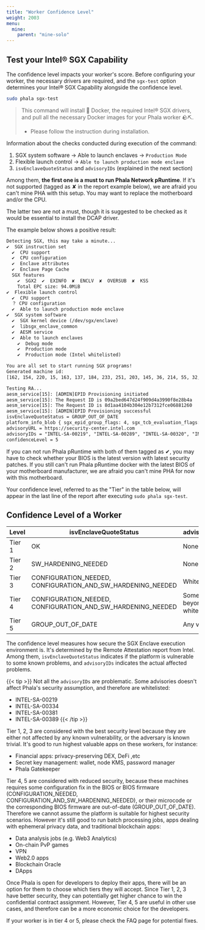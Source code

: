 ```yaml
---
title: "Worker Confidence Level"
weight: 2003
menu:
  mine:
    parent: "mine-solo"
---
```


## Test your Intel® SGX Capability

The confidence level impacts your worker's score. Before configuring your worker, the necessary drivers are required, and the `sgx-test` option determines your Intel® SGX Capability alongside the confidence level.

  ```bash
  sudo phala sgx-test
  ```

> This command will install :whale: Docker, the required Intel® SGX drivers, and pull all the necessary Docker images for your Phala worker :rock::pick:.
> - Please follow the instruction during installation.

Information about the checks conducted during execution of the command:

1. SGX system software → Able to launch enclaves → `Production Mode`
2. Flexible launch control → `Able to launch production mode enclave`
3. `isvEnclaveQuoteStatus` and `advisoryIDs` (explained in the next section)

Among them, **the first one is a must to run Phala Network pRuntime**. If it's not supported (tagged as ✘ in the report example below), we are afraid you can't mine PHA with this setup. You may want to replace the motherboard and/or the CPU.

The latter two are not a must, though it is suggested to be checked as it would be essential to install the DCAP driver.

The example below shows a positive result:

```txt
Detecting SGX, this may take a minute...
✔  SGX instruction set
  ✔  CPU support
  ✔  CPU configuration
  ✔  Enclave attributes
  ✔  Enclave Page Cache
  SGX features
    ✔  SGX2  ✔  EXINFO  ✘  ENCLV  ✘  OVERSUB  ✘  KSS
    Total EPC size: 94.0MiB
✔  Flexible launch control
  ✔  CPU support
  ？ CPU configuration
  ✔  Able to launch production mode enclave
✔  SGX system software
  ✔  SGX kernel device (/dev/sgx/enclave)
  ✔  libsgx_enclave_common
  ✔  AESM service
  ✔  Able to launch enclaves
    ✔  Debug mode
    ✔  Production mode
    ✔  Production mode (Intel whitelisted)

You are all set to start running SGX programs!
Generated machine id:
[162, 154, 220, 15, 163, 137, 184, 233, 251, 203, 145, 36, 214, 55, 32, 54]

Testing RA...
aesm_service[15]: [ADMIN]EPID Provisioning initiated
aesm_service[15]: The Request ID is 09a2bed647d24f909d4a3990f8e28b4a
aesm_service[15]: The Request ID is 8d1aa4104b304e12b7312fce06881260
aesm_service[15]: [ADMIN]EPID Provisioning successful
isvEnclaveQuoteStatus = GROUP_OUT_OF_DATE
platform_info_blob { sgx_epid_group_flags: 4, sgx_tcb_evaluation_flags: 2304, pse_evaluation_flags: 0, latest_equivalent_tcb_psvn: [15, 15, 2, 4, 1, 128, 6, 0, 0, 0, 0, 0, 0, 0, 0, 0, 11, 0], latest_pse_isvsvn: [0, 11], latest_psda_svn: [0, 0, 0, 2], xeid: 0, gid: 2919956480, signature: sgx_ec256_signature_t { gx: [99, 239, 225, 171, 96, 219, 216, 210, 246, 211, 20, 101, 254, 193, 246, 66, 170, 40, 255, 197, 80, 203, 17, 34, 164, 2, 127, 95, 41, 79, 233, 58], gy: [141, 126, 227, 92, 128, 3, 10, 32, 239, 92, 240, 58, 94, 167, 203, 150, 166, 168, 180, 191, 126, 196, 107, 132, 19, 84, 217, 14, 124, 14, 245, 179] } }
advisoryURL = https://security-center.intel.com
advisoryIDs = "INTEL-SA-00219", "INTEL-SA-00289", "INTEL-SA-00320", "INTEL-SA-00329"
confidenceLevel = 5
```

If you can not run Phala pRuntime with both of them tagged as ✔, you may have to check whether your BIOS is the latest version with latest security patches. If you still can't run Phala pRuntime docker with the latest BIOS of your motherboard manufacturer, we are afraid you can't mine PHA for now with this motherboard.

Your confidence level, referred to as the "Tier" in the table below, will appear in the last line of the report after executing `sudo phala sgx-test`.

## Confidence Level of a Worker

| Level  | isvEnclaveQuoteStatus                                       | advisoryIDs               |
| ------ | ----------------------------------------------------------- | ------------------------- |
| Tier 1 | OK                                                          | None                      |
| Tier 2 | SW_HARDENING_NEEDED                                         | None                      |
| Tier 3 | CONFIGURATION_NEEDED, CONFIGURATION_AND_SW_HARDENING_NEEDED | Whitelisted\*             |
| Tier 4 | CONFIGURATION_NEEDED, CONFIGURATION_AND_SW_HARDENING_NEEDED | Some beyond the whitelist |
| Tier 5 | GROUP_OUT_OF_DATE                                           | Any value                 |

The confidence level measures how secure the SGX Enclave execution environment is. It's determined by the Remote Attestation report from Intel. Among them, `isvEnclaveQuoteStatus` indicates if the platform is vulnerable to some known problems, and `advisoryIDs` indicates the actual affected problems.

{{< tip >}}
Not all the `advisoryIDs` are problematic. Some advisories doesn't affect Phala's security assumption, and therefore are whitelisted:

- INTEL-SA-00219
- INTEL-SA-00334
- INTEL-SA-00381
- INTEL-SA-00389
  {{< /tip >}}

Tier 1, 2, 3 are considered with the best security level because they are either not affected by any known vulnerability, or the adversary is known trivial. It's good to run highest valuable apps on these workers, for instance:

- Financial apps: privacy-preserving DEX, DeFi ,etc
- Secret key management: wallet, node KMS, password manager
- Phala Gatekeeper

Tier 4, 5 are considered with reduced security, because these machines requires some configuration fix in the BIOS or BIOS firmware (CONFIGURATION_NEEDED, CONFIGURATION_AND_SW_HARDENING_NEEDED), or their microcode or the corresponding BIOS firmware are out-of-date (GROUP_OUT_OF_DATE). Therefore we cannot assume the platform is suitable for highest security scenarios. However it's still good to run batch processing jobs, apps dealing with ephemeral privacy data, and traditional blockchain apps:

- Data analysis jobs (e.g. Web3 Analytics)
- On-chain PvP games
- VPN
- Web2.0 apps
- Blockchain Oracle
- DApps

Once Phala is open for developers to deploy their apps, there will be an option for them to choose which tiers they will accept. Since Tier 1, 2, 3 have better security, they can potentially get higher chance to win the confidential contract assignment. However, Tier 4, 5 are useful in other use cases, and therefore can be a more economic choice for the developers.

If your worker is in tier 4 or 5, please check the FAQ page for potential fixes.
